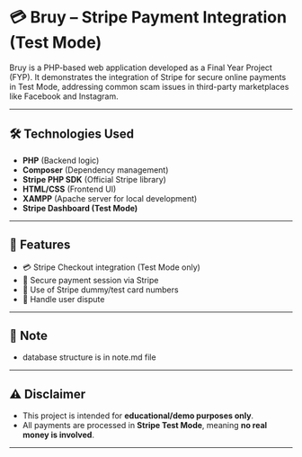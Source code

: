 # 💳 Bruy – Stripe Payment Integration (Test Mode)

Bruy is a PHP-based web application developed as a Final Year Project (FYP). It demonstrates the integration of Stripe for secure online payments in Test Mode, addressing common scam issues in third-party marketplaces like Facebook and Instagram.

---

## 🛠️ Technologies Used

- **PHP** (Backend logic)
- **Composer** (Dependency management)
- **Stripe PHP SDK** (Official Stripe library)
- **HTML/CSS** (Frontend UI)
- **XAMPP** (Apache server for local development)
- **Stripe Dashboard (Test Mode)**

---

## 📌 Features

- 💳 Stripe Checkout integration (Test Mode only)
- 🔐 Secure payment session via Stripe
- 🧪 Use of Stripe dummy/test card numbers
- 📝 Handle user dispute 

---

## 📒 Note

- database structure is in note.md file

---

## ⚠️ Disclaimer

- This project is intended for **educational/demo purposes only**.
- All payments are processed in **Stripe Test Mode**, meaning **no real money is involved**.

---
